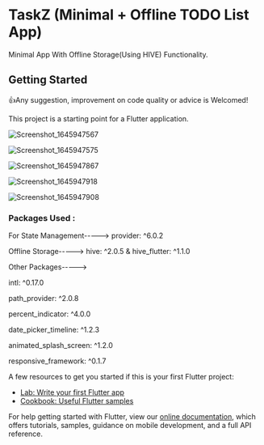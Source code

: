 # TaskZ (Minimal + Offline TODO List App)

Minimal App With Offline Storage(Using HIVE) Functionality. 


## Getting Started

👍Any suggestion, improvement on code quality or advice is Welcomed!

This project is a starting point for a Flutter application.

![Screenshot_1645947567](https://user-images.githubusercontent.com/100121482/155873884-9f557c8a-05f6-4b26-8ce2-c98aa1793e8e.png)

![Screenshot_1645947575](https://user-images.githubusercontent.com/100121482/155873930-b8b8803b-133b-41a2-aafa-f10cd59ecdfa.png)

![Screenshot_1645947867](https://user-images.githubusercontent.com/100121482/155873851-4b63bc3a-876b-4ecf-94fc-16357ea30464.png)

![Screenshot_1645947918](https://user-images.githubusercontent.com/100121482/155873981-275d44e2-ac75-4253-942c-3a43c54e4e86.png)

![Screenshot_1645947908](https://user-images.githubusercontent.com/100121482/155873959-f909e07b-e5b4-4aa2-a574-edca43e7472e.png)


### Packages Used :
For State Management-----> provider: ^6.0.2       
         
Offline Storage-----> hive: ^2.0.5 & hive_flutter: ^1.1.0
  
Other Packages----->

  intl: ^0.17.0  
  
  path_provider: ^2.0.8
  
  percent_indicator: ^4.0.0
  
  date_picker_timeline: ^1.2.3
  
  animated_splash_screen: ^1.2.0
  
  responsive_framework: ^0.1.7

A few resources to get you started if this is your first Flutter project:

- [Lab: Write your first Flutter app](https://flutter.dev/docs/get-started/codelab)
- [Cookbook: Useful Flutter samples](https://flutter.dev/docs/cookbook)

For help getting started with Flutter, view our
[online documentation](https://flutter.dev/docs), which offers tutorials,
samples, guidance on mobile development, and a full API reference.
